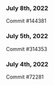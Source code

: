 ### July 8th, 2022

Commit #144381

### July 5th, 2022

Commit #314353


### July 4th, 2022

Commit #72281
